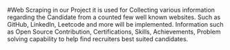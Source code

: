 #Web Scraping 
in our Project it is used for Collecting various information regarding the Candidate from a counted few well known websites.
Such as GitHub, LinkedIn, Leetcode and more will be implemented.
Information such as Open Source Contribution, Certifications, Skills, Achievements, Problem solving capability to help find recruiters best suited candidates. 